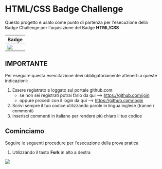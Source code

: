 # HTML/CSS Badge Challenge

Questo progetto è usato come punto di partenza per l'esecuzione della
Badge Challenge per l'aquisizione del Badge **HTML/CSS**

| Badge |
| ----- |
| ![](https://forgeh.github.io/html-css/img/html-css-badge-essential.png) |

## IMPORTANTE
Per eseguire questa esercitazione devi obbligatoriamente attenerti a queste indicazioni:
1. Essere registrato e loggato sul portale github.com
   - se non sei registrati potrai farlo da qui --> https://github.com/join
   - oppure procedi con il login da qui --> https://github.com/login
2. Scrivi sempre il tuo codice utilizzando parole in lingua inglese (tranne i commenti)
3. Inserisci commenti in italiano per rendere più chiaro il tuo codice

## Cominciamo

Seguire le seguenti procedure per l'esecuzione della prova pratica 

1. Utilizzando il tasto **Fork** in alto a destra

![](https://forgeh.github.io/html-css/img/fork-button.png)




